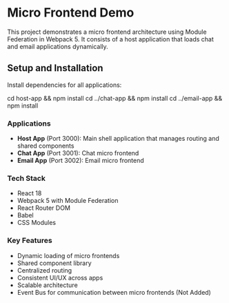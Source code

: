# Micro Frontend Demo

This project demonstrates a micro frontend architecture using Module Federation in Webpack 5. It consists of a host application that loads chat and email applications dynamically.

## Setup and Installation
Install dependencies for all applications:

cd host-app && npm install
cd ../chat-app && npm install
cd ../email-app && npm install

### Applications
- **Host App** (Port 3000): Main shell application that manages routing and shared components
- **Chat App** (Port 3001): Chat micro frontend
- **Email App** (Port 3002): Email micro frontend

### Tech Stack
- React 18
- Webpack 5 with Module Federation
- React Router DOM
- Babel
- CSS Modules

### Key Features
- Dynamic loading of micro frontends
- Shared component library
- Centralized routing
- Consistent UI/UX across apps
- Scalable architecture
- Event Bus for communication between micro frontends (Not Added)